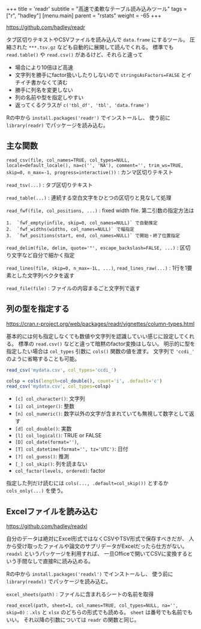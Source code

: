 +++
title = 'readr'
subtitle = "高速で柔軟なテーブル読み込みツール"
tags = ["r", "hadley"]
[menu.main]
  parent = "rstats"
  weight = -65
+++

<https://github.com/hadley/readr>

タブ区切りテキストやCSVファイルを読み込んで `data.frame` にするツール。
圧縮された `***.tsv.gz` なども自動的に展開して読んでくれる。
標準でも `read.table()` や `read.csv()` があるけど、それらと違って

-   場合により10倍ほど高速
-   文字列を勝手にfactor扱いしたりしないので
    `stringsAsFactors=FALSE` とイチイチ書かなくて済む
-   勝手に列名を変更しない
-   列の名前や型を指定しやすい
-   返ってくるクラスが `c('tbl_df', 'tbl', 'data.frame')`

Rの中から `install.packages('readr')` でインストールし、
使う前に `library(readr)` でパッケージを読み込む。


## 主な関数

`read_csv(file, col_names=TRUE, col_types=NULL, locale=default_locale(), na=c('', 'NA'), comment='', trim_ws=TRUE, skip=0, n_max=-1, progress=interactive())`
:   カンマ区切りテキスト

`read_tsv(...)`
:   タブ区切りテキスト

`read_table(...)`
:   連続する空白文字をひとつの区切りと見なして処理

`read_fwf(file, col_positions, ...)`
:   fixed width file. 第二引数の指定方法は

    1.  `fwf_empty(infile, skip=0, col_names=NULL)` で自動推定
    2.  `fwf_widths(widths, col_names=NULL)` で幅指定
    3.  `fwf_positions(start, end, col_names=NULL)` で開始・終了位置指定

`read_delim(file, delim, quote='"', escape_backslash=FALSE, ...)`
:   区切り文字など自分で細かく指定

`read_lines(file, skip=0, n_max=-1L, ...)`, `read_lines_raw(...)`
:   1行を1要素とした文字列ベクタを返す

`read_file(file)`
:   ファイルの内容まるごと文字列で返す


## 列の型を指定する

https://cran.r-project.org/web/packages/readr/vignettes/column-types.html

基本的には何も指定しなくても数値や文字列を認識していい感じに設定してくれる。
標準の `read.csv()` などと違って暗黙のfactor変換はしない。
明示的に型を指定したい場合は `col_types` 引数に `cols()` 関数の値を渡す。
文字列で `'ccdi_'` のように省略することも可能。

```r
read_csv('mydata.csv', col_types='ccdi_')

colsp = cols(length=col_double(), count='i', .default='c')
read_csv('mydata.csv', col_types=colsp)
```

- `[c] col_character()`: 文字列
- `[i] col_integer()`: 整数
- `[n] col_numeric()`: 数字以外の文字が含まれていても無視して数字として返す
- `[d] col_double()`: 実数
- `[l] col_logical()`: TRUE or FALSE
- `[D] col_date(format='')`,
- `[T] col_datetime(format='', tz='UTC')`: 日付
- `[?] col_guess()`: 推測
- `[_] col_skip()`: 列を読まない
- `col_factor(levels, ordered)`: factor

指定した列だけ読むには `cols(..., .default=col_skip())`
とするか `cols_only(...)` を使う。


## Excelファイルを読み込む

https://github.com/hadley/readxl

自分のデータは絶対にExcel形式ではなくCSVやTSV形式で保存すべきだが、
人から受け取ったファイルや論文のサプリデータがExcelだったら仕方がない。
`readxl` というパッケージを利用すれば、
一旦Officeで開いてCSVに変換するという手間なしで直接Rに読み込める。

Rの中から `install.packages('readxl')` でインストールし、
使う前に `library(readxl)` でパッケージを読み込む。

`excel_sheets(path)`
:   ファイルに含まれるシートの名前を取得

`read_excel(path, sheet=1, col_names=TRUE, col_types=NULL, na='', skip=0)`
:   `.xls` と `xlsx` のどちらの形式でも読める。
    `sheet` は番号でも名前でもいい。
    それ以降の引数については `readr` の関数と同じ。
